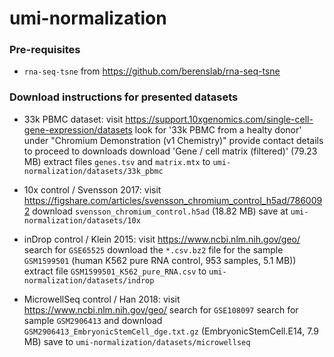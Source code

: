 # umi-normalization

### Pre-requisites

- `rna-seq-tsne` from https://github.com/berenslab/rna-seq-tsne


### Download instructions for presented datasets

- 33k PBMC dataset:
	visit https://support.10xgenomics.com/single-cell-gene-expression/datasets 
	look for '33k PBMC from a healty donor' under "Chromium Demonstration (v1 Chemistry)"
	provide contact details to proceed to downloads
	download 'Gene / cell matrix (filtered)' (79.23 MB)
	extract files `genes.tsv` and `matrix.mtx` to `umi-normalization/datasets/33k_pbmc`

- 10x control / Svensson 2017:
	visit https://figshare.com/articles/svensson_chromium_control_h5ad/7860092 
	download `svensson_chromium_control.h5ad` (18.82 MB)
	save at `umi-normalization/datasets/10x`

- inDrop control / Klein 2015:
	visit https://www.ncbi.nlm.nih.gov/geo/ 
	search for `GSE65525`
	download the `*.csv.bz2` file for the sample `GSM1599501` (human K562 pure RNA control, 953 samples, 5.1 MB))
	extract file `GSM1599501_K562_pure_RNA.csv` to `umi-normalization/datasets/indrop`

- MicrowellSeq control / Han 2018:
	visit https://www.ncbi.nlm.nih.gov/geo/ 
	search for `GSE108097`
	search for sample `GSM2906413` and download `GSM2906413_EmbryonicStemCell_dge.txt.gz` (EmbryonicStemCell.E14, 7.9 MB)
	save to `umi-normalization/datasets/microwellseq`


